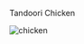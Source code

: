 Tandoori Chicken

![chicken](https://github.com/hazelnelthropp/live-project/assets/164759475/723d9144-2827-4ae0-9ce2-9d7b5c664bdc)

